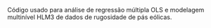 Código usado para análise de regressão múltipla OLS e modelagem multinível HLM3 de dados de rugosidade de pás eólicas.
